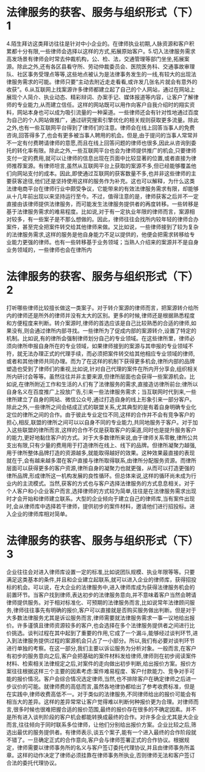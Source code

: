 # 法律服务的获客、服务与组织形式（下）1

4.陌生拜访这类拜访往往是针对中小企业的。在律师执业初期,人脉资源和客户积累都十分有限,一些律师会选择以这样的方式,拓展原始客户。5.切入法律服务需求高发场景有律师会时常去仲裁机构，公、检、法，交通管理等部门坐坐,拓展案源。除此之外,还有各区县看守所、劳动仲裁委员会、医院医务科、交通事故审理队、社区事务受理点等等,这些地点被认为是法律事务发生的一线,有较大的出现法律服务需求的可能。律师只要“主动去附近走走看看,或许发几张名片就会有意外的收获”。6.从互联网上找案源许多律师都建立起了自己的个人网站，通过在网站上展现个人简介、执业动态、精彩辩词、办案手记、媒体报道等内容，让客户了解律师的专业能力,从而建立信任。这样的网站既可以用作向客户自我介绍时的翔实资料，网站本身也可以成为吸引流量的一种渠道。一些律师还会有针对性地通过百度为自己的个人网站做推广，通过研究搜索引擎优化的相关规则获取更多流量。除此之外,也有一些互联网平台得到了律师们的注意。律师会在线上回答当事人的免费咨询,回答得多了,也会有更多被当事人聘用的机会。但是,由于提问的当事人常常并不一定有付费聘请律师的意愿,而且在线上回答问题的律师也很多,因此从咨询到委托的转化率有限。除此之外,一些互联网平台也会为律师提供推广的机会,只要律师支付一定的费用,就可以让律师的信息出现在页面中比较显著的位置,或者直接为律师推荐案源。有律师坦言,虽然从互联网平台上获取的案源不多,但已经能够覆盖他们向网站支付的成本。因此,即使通过互联网的获客数量不多,也并非这些律师的主要获客途径,他们还是坚持使用这样的服务作为补充。这也可以解释，为什么这类法律电商平台在律师行业中颇受争议，它能带来的有效法律服务需求有限，却能够从十几年前出现以来坚持运行至今。不过，值得注意的是，律师获客之后并不一定直接由该律师提供法律服务，而可能发生法律服务提供者的再度转移。一些转移是基于法律服务需求的难易程度。比如说,对于有一定执业年限的律师而言，案源相对较多，有一些案子是不那么想做的。因此，律师往往会找所内较年轻的律师合办案件，甚至完全把案件转交给其他律师来做。又比如说，一些律师接到了较为复杂的法律服务需求,这样的服务是他自身能力不足以提供的，他便会把需求转移给专业能力更强的律师。也有一些转移基于业务领域；当熟人介绍来的案源并不是自身业务领域的，一些律师也会在律所内

# 法律服务的获客、服务与组织形式（下）2

打听哪些律师比较擅长做这一类案子。对于转介案源的律师而言，把案源转介给所内的律师还是所外的律师并没有太大的区别。更多的时候,律师还是根据熟悉程度和方便程度来判断。转介案源时,律师的首选应该是自己比较熟悉的合适的律师,如果没有,则会通过律所内部寻找。一些律所为了促成内部的案源转介,设置了特定的机制。比如说,有的律所会强制律师划分自己的专业领域。在这些律所里，律师必须向律所申报自身所在的专业领域，如果律师接到的案源与其申报的专业领域不符，就无法办理正式的代理手续，而必须把案件转交给其他相应专业领域的律师,或者和其他律师共同办理。而为了在这样的机制下获得更多机会,律所内部的品牌塑造也受到了律师们的重视,比如说,针对自己代理的案件在所内开分享会,组织相关所内研讨会等等。虽然往往并非主要来源,但律所层面也会获得一些案源机会。比如说,在律所附近工作和生活的人们有了法律服务的需求,直接造访律所前台;律所以自身名义在百度推广上投放广告,引来一些法律服务需求；当互联网时代到来,一些律所建立了自身的网站、微信公众号,通过打造自身的线上形象引来一部分客户。除此之外,一些律所之间会结成正式的联盟关系,尤其典型的是有着自身明确专业化定位的律所之间的合作。由于彼此专业定位不同,这样的合作并不会有竞争客户的担心,相反,联盟的律所之间可以以自身不同的专业能力,共同地服务于客户。对于加入这些联盟的律所而言,这样的合作不仅是获取客户的渠道,同时也是提升服务客户的能力,更好地黏住客户的方式。对于大多数律所来说,由于律师关系零散,律所公共支出有限,只有少量的费用用于打造律所在线上、线下的品牌。但律所凝聚力越强,用于律所整体品牌打造的资源越多,就能取得越好的效果。这种效果最直接的表现就在于,会有越来越多潜在客户直接与律所取得联系,由律所分配服务资源。而律所层面可以获得更多的客户资源,律所自身的凝聚力也就更强，从而可以打造更强的律所品牌,形成律所这一机构发展的良性循环。但总体来说,这样的循环尚未成为行业内的主流模式。当然,获客的方式也与客户选择法律服务的方式息息相关。对于个人客户和小企业客户而言,选择律师的方式较为简单,往往是在法律服务需求出现时才会开始和律师建立联系。大型的企业倾向于建立自己的律师库,当有案件出现时,会从律师库中选择若干律师，提供初步的案件材料，邀请他们进行招投标。进入企业的律师库相对简单。

# 法律服务的获客、服务与组织形式（下）3

企业往往会对进入律师库设置一定的标准,比如说团队规模、执业年限等等。只要满足这类基本的条件,并且和企业建立起联系,就可以进入企业的律师库，获得招投标的机会。可以说，在大企业的法律服务中,进入律师库成为获得法律服务机会的前置环节。当客户找到律师,表达初步的法律服务意向,并不意味着客户当然会聘请律师提供服务。对于相对标准化、可预期的法律服务而言,比如说常年法律顾问服务,律师往往事先有明确的报价,客户可以直接就是否购买服务做出判断。但是对于大多数法律服务尤其是诉讼服务而言,律师需要就法律服务需求一事一议地给出报价。许多谨慎且律师资源较多的客户,也会选择在多个法律服务提供者之间进行比价挑选。谈判过程在其中起到了重要的作用,它成了一个漏斗,能够经过谈判环节,进入到法律服务提供过程的案源机会只占了一小部分。所以,我们有必要对谈判环节进行单独的考察。在这一部分,我们主要以诉讼服务为分析对象。一般而言,在客户有初步的服务意向之后,客户会把基础的案件材料发给律师,律师则在初步阅读案件材料、检索相关法律规定之后,对案件的走向做出初步判断,给出报价方案。报价方案往往根据这样三个主要的因素考虑:案件难易程度、客户付款能力、竞争对手可能的报价情况。客户会综合情况选定律师,当然,也不排除客户在确定律师之后进一步议价的可能。就律师费的高低而言,虽然各地律协都给出了参考收费标准，但是在实践中,律师收费高低不一。对于类似的法律服务,不同律师给出的报价可能会有相当大的差异。这样的差异常常让客户觉得难以判断何种报价更为合理。对律师而言,很多时候也很难把握合适的报价范围,最终的报价存在很多的不确定因素。并不是所有进入谈判阶段的客户机会都能转换成最终的合作。对许多企业尤其是大企业而言,往往倾向于同时联系多位律师，让他们分别给出报价方案。企业比较之后,筛选出最优的服务提供者。有律师表示,谈五个案子,能有一个进入最终的合作阶段就不错了。一旦确定正式的合作意向,客户会与律师签署正式的合作协议。根据规定，律师需要以律师事务所的名义与客户签订委托代理协议,并且由律师事务所盖章。这样的动作决定了律师必须挂靠在律师事务所执业,否则律师无法和客户签订合法的委托代理协议。

